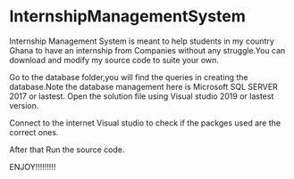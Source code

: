 # InternshipManagementSystem
Internship Management System is meant to help students in my country Ghana to have an internship from Companies without any struggle.You can download and modify my source code to suite  your  own.



Go to the database folder,you will find the queries in creating the database.Note the database management here is Microsoft SQL SERVER 2017 or lastest.
Open the solution file using Visual studio 2019 or lastest version.

Connect to the internet Visual studio to check if the packges used are the correct ones.

After that Run the source code.


ENJOY!!!!!!!!!
